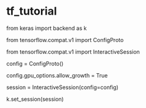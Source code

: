 # tf_tutorial







from keras import backend as k  

from tensorflow.compat.v1 import ConfigProto  

from tensorflow.compat.v1 import InteractiveSession  

config = ConfigProto()  

config.gpu_options.allow_growth = True  

session = InteractiveSession(config=config)  

k.set_session(session)
